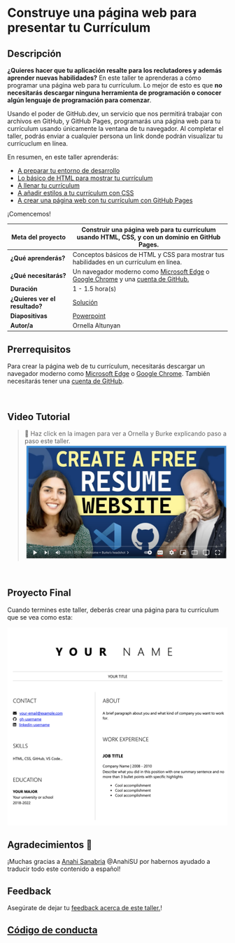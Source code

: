 # Construye una página web para presentar tu Currículum

## Descripción

**¿Quieres hacer que tu aplicación resalte para los reclutadores y además aprender nuevas habilidades?** En este taller te aprenderas a cómo programar una página web para tu currículum. Lo mejor de esto es que **no necesitarás descargar ninguna herramienta de programación o conocer algún lenguaje de programación para comenzar**. 

Usando el poder de GitHub.dev, un servicio que nos permitirá trabajar con archivos en GitHub, y GitHub Pages, programarás una página web para tu currículum usando únicamente la ventana de tu navegador. Al completar el taller, podrás enviar a cualquier persona un link donde podrán visualizar tu currícuclum en línea. 

En resumen, en este taller aprenderás: 
* [A preparar tu entorno de desarrollo](./0-instalacion.md)
* [Lo básico de HTML para mostrar tu currículum](./1-crear-html.md)
* [A llenar tu currículum](./2-anadir-contenido.md)
* [A añadir estilos a tu currículum con CSS](./3-anadir-estilo.md)
* [A crear una página web con tu currículum con GitHub Pages](./4-creando-una-pagina-web.md)

¡Comencemos!

| **Meta del proyecto**         | Construir una página web para tu currículum usando HTML, CSS, y con un dominio en GitHub Pages.                         |
| ----------------------------- | --------------------------------------------------------------------- |
| **¿Qué aprenderás?**          | Conceptos básicos de HTML y CSS para mostrar tus habilidades en un currículum en línea.                                     |
| **¿Qué necesitarás?**         | Un navegador moderno como [Microsoft Edge](https://www.microsoft.com/edge?WT.mc_id=academic-51109-ornella) o [Google Chrome](https://www.google.com/chrome/) y una [cuenta de GitHub.](https://github.com) |
| **Duración**                  | 1 - 1.5 hora(s)                                                                |
| **¿Quieres ver el resultado?**               | [Solución](../../solution/)                         |
| **Diapositivas** | [Powerpoint](../../slides.pptx) |
| **Autor/a**| Ornella Altunyan |

## Prerrequisitos
Para crear la página web de tu currículum, necesitarás descargar un navegador moderno como [Microsoft Edge](https://www.microsoft.com/edge?WT.mc_id=academic-51109-ornella) o [Google Chrome](https://www.google.com/chrome/). También necesitarás tener una [cuenta de GitHub](https://github.com/join).


<br>

## Video Tutorial
> 🎥 Haz click en la imagen para ver a Ornella y Burke explicando paso a paso este taller.
[![workshop walk-through](../../images/promo.png)](https://youtu.be/M2IrPFMFwx8 "workshop walk-through")

<br>


## Proyecto Final
Cuando termines este taller, deberás crear una página para tu currículum que se vea como esta:

![resume website](../../images/final-result.png)


## Agradecimientos 💖
¡Muchas gracias a [Anahi Sanabria](https://www.linkedin.com/in/anah%C3%AD-sanabria-ugarte-5225a0211/) @AnahiSU por habernos ayudado a traducir todo este contenido a español!


## Feedback

Asegúrate de dejar tu [feedback acerca de este taller.](https://forms.office.com/r/MdhJWMZthR)!

## [Código de conducta](../../../../CODE_OF_CONDUCT.md)
